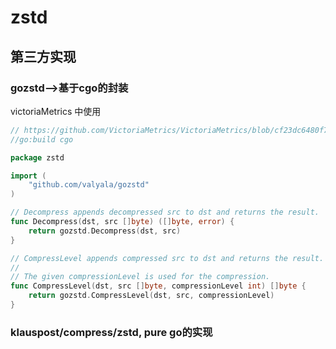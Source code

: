 
# zstd



## 第三方实现

### gozstd-->基于cgo的封装



victoriaMetrics 中使用


```go
// https://github.com/VictoriaMetrics/VictoriaMetrics/blob/cf23dc6480f77b79de500f145135a8f7be0ac065/lib/encoding/zstd/zstd_cgo.go
//go:build cgo

package zstd

import (
	"github.com/valyala/gozstd"
)

// Decompress appends decompressed src to dst and returns the result.
func Decompress(dst, src []byte) ([]byte, error) {
	return gozstd.Decompress(dst, src)
}

// CompressLevel appends compressed src to dst and returns the result.
//
// The given compressionLevel is used for the compression.
func CompressLevel(dst, src []byte, compressionLevel int) []byte {
	return gozstd.CompressLevel(dst, src, compressionLevel)
}

```

### klauspost/compress/zstd, pure go的实现




